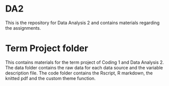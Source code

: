 # DA2
This is the repository for Data Analysis 2 and contains materials regarding the assignments.

# Term Project folder

This contains materials for the term project of Coding 1 and Data Analysis 2. The data folder contains the raw data for each data source and the variable description file.
The code folder contains the Rscript, R markdown, the knitted pdf and the custom theme function.
